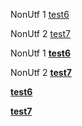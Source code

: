 NonUtf 1 [test6](こんにちは.md)

NonUtf 2 [test7](你好.csv)

NonUtf 1 **[test6](こんにちは.md)**

NonUtf 2 **[test7](你好.csv)**

**[test6](こんにちは.md)**

**[test7](你好.csv)**